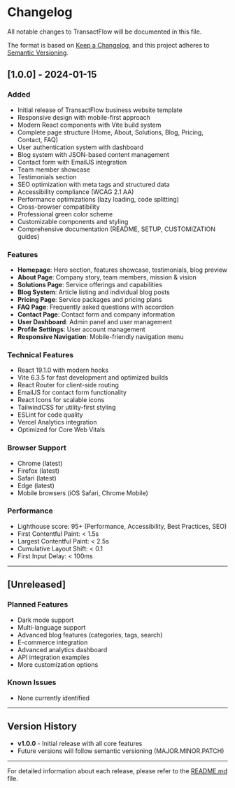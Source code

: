 # Changelog

All notable changes to TransactFlow will be documented in this file.

The format is based on [Keep a Changelog](https://keepachangelog.com/en/1.0.0/),
and this project adheres to [Semantic Versioning](https://semver.org/spec/v2.0.0.html).

## [1.0.0] - 2024-01-15

### Added
- Initial release of TransactFlow business website template
- Responsive design with mobile-first approach
- Modern React components with Vite build system
- Complete page structure (Home, About, Solutions, Blog, Pricing, Contact, FAQ)
- User authentication system with dashboard
- Blog system with JSON-based content management
- Contact form with EmailJS integration
- Team member showcase
- Testimonials section
- SEO optimization with meta tags and structured data
- Accessibility compliance (WCAG 2.1 AA)
- Performance optimizations (lazy loading, code splitting)
- Cross-browser compatibility
- Professional green color scheme
- Customizable components and styling
- Comprehensive documentation (README, SETUP, CUSTOMIZATION guides)

### Features
- **Homepage**: Hero section, features showcase, testimonials, blog preview
- **About Page**: Company story, team members, mission & vision
- **Solutions Page**: Service offerings and capabilities
- **Blog System**: Article listing and individual blog posts
- **Pricing Page**: Service packages and pricing plans
- **FAQ Page**: Frequently asked questions with accordion
- **Contact Page**: Contact form and company information
- **User Dashboard**: Admin panel and user management
- **Profile Settings**: User account management
- **Responsive Navigation**: Mobile-friendly navigation menu

### Technical Features
- React 19.1.0 with modern hooks
- Vite 6.3.5 for fast development and optimized builds
- React Router for client-side routing
- EmailJS for contact form functionality
- React Icons for scalable icons
- TailwindCSS for utility-first styling
- ESLint for code quality
- Vercel Analytics integration
- Optimized for Core Web Vitals

### Browser Support
- Chrome (latest)
- Firefox (latest)
- Safari (latest)
- Edge (latest)
- Mobile browsers (iOS Safari, Chrome Mobile)

### Performance
- Lighthouse score: 95+ (Performance, Accessibility, Best Practices, SEO)
- First Contentful Paint: < 1.5s
- Largest Contentful Paint: < 2.5s
- Cumulative Layout Shift: < 0.1
- First Input Delay: < 100ms

---

## [Unreleased]

### Planned Features
- Dark mode support
- Multi-language support
- Advanced blog features (categories, tags, search)
- E-commerce integration
- Advanced analytics dashboard
- API integration examples
- More customization options

### Known Issues
- None currently identified

---

## Version History

- **v1.0.0** - Initial release with all core features
- Future versions will follow semantic versioning (MAJOR.MINOR.PATCH)

---

For detailed information about each release, please refer to the [README.md](README.md) file. 
